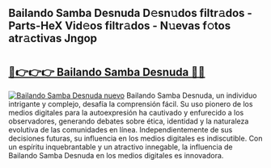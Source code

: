 ## Bailando Samba Desnuda D𝚎sn𝚞dos filtr𝚊dos - Parts-HeX Vid𝚎os filtr𝚊dos - N𝚞evas f𝚘tos atr𝚊ctivas Jngop

# <h2><a href="http://mb8701o.tromn.icu/?c=Bailando+Samba+Desnuda">🔗👉👉👉 Bailando Samba Desnuda 🔗🔗</a></h2>

[![Bailando Samba Desnuda nuevo](https://i.imgur.com/pEAQMta.gif)](http://mb8701o.tromn.icu/?c=Bailando+Samba+Desnuda)
Bailando Samba Desnuda, un individuo intrigante y complejo, desafía la comprensión fácil. Su uso pionero de los medios digitales para la autoexpresión ha cautivado y enfurecido a los observadores, generando debates sobre ética, identidad y la naturaleza evolutiva de las comunidades en línea. Independientemente de sus decisiones futuras, su influencia en los medios digitales es indiscutible. Con un espíritu inquebrantable y un atractivo innegable, la influencia de Bailando Samba Desnuda en los medios digitales es innovadora.
